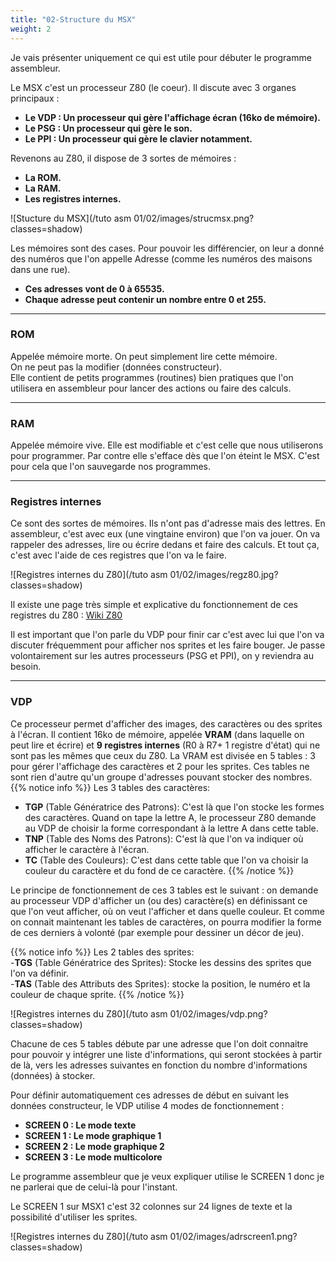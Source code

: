 ```yaml
---
title: "02-Structure du MSX"
weight: 2
---
```


Je vais présenter uniquement ce qui est utile pour débuter le programme assembleur.

Le MSX c'est un processeur Z80 (le coeur).
Il discute avec 3 organes principaux :

- **Le VDP : Un processeur qui gère l'affichage écran (16ko de mémoire).**  
- **Le PSG : Un processeur qui gère le son.**  
- **Le PPI  : Un processeur qui gère le clavier notamment.**

Revenons au Z80, il dispose de 3 sortes de mémoires :

- **La ROM.**  
- **La RAM.**  
- **Les registres internes.**

![Stucture du MSX](/tuto asm 01/02/images/strucmsx.png?classes=shadow)

Les mémoires sont des cases. Pour pouvoir les différencier, on leur a donné des numéros que l'on appelle Adresse (comme les numéros des maisons dans une rue). 

- **Ces adresses vont de 0 à 65535.**  
- **Chaque adresse peut contenir un nombre entre 0 et 255.**

---

### ROM
Appelée mémoire morte. On peut simplement lire cette mémoire.  
On ne peut pas la modifier (données constructeur).  
Elle contient de petits programmes (routines) bien pratiques que l'on utilisera en assembleur pour lancer des actions ou faire des calculs.

---

### RAM  
Appelée mémoire vive. Elle est modifiable et c'est celle que nous utiliserons pour programmer. Par contre elle s'efface dès que l'on éteint le MSX.
C'est pour cela que l'on sauvegarde nos programmes.

---

### Registres internes  
Ce sont des sortes de mémoires. Ils n'ont pas d'adresse mais des lettres. En assembleur, c'est avec eux (une vingtaine environ) que l'on va jouer.
On va rappeler des adresses, lire ou écrire dedans et faire des calculs. Et tout ça, c'est avec l'aide de ces registres que l'on va le faire.

![Registres internes du Z80](/tuto asm 01/02/images/regz80.jpg?classes=shadow)


Il existe une page très simple et explicative du fonctionnement de ces registres du Z80 : [Wiki Z80](http://www.google.com/url?q=http%3A%2F%2Ffr.wikibooks.org%2Fwiki%2FProgrammation_Assembleur_Z80&sa=D&sntz=1&usg=AFQjCNHwD_VHYzPYk2D7E879Q2yaX32nQA) 

Il est important que l'on parle du VDP pour finir car c'est avec lui que l'on va discuter fréquemment pour afficher nos sprites et les faire bouger.
Je passe volontairement sur les autres processeurs (PSG et PPI), on y reviendra au besoin.

---

### VDP
Ce processeur permet d'afficher des images, des caractères ou des sprites à l'écran. 
Il contient 16ko de mémoire, appelée **VRAM** (dans laquelle on peut lire et écrire) et **9 registres internes** (R0 à R7+ 1 registre d'état) qui ne sont pas les mêmes que ceux du Z80.
La VRAM est divisée en 5 tables : 3 pour gérer l'affichage des caractères et 2 pour les sprites. Ces tables ne sont rien d'autre qu'un groupe d'adresses pouvant stocker des nombres.
{{% notice info %}}
Les 3 tables des caractères:  
- **TGP** (Table Génératrice des Patrons): C'est là que l'on stocke les formes des caractères. Quand on tape la lettre A, le processeur Z80 demande au VDP de choisir la forme correspondant à la lettre A dans cette table.  
- **TNP** (Table des Noms des Patrons): C'est là que l'on va indiquer où afficher le caractère à l'écran.    
- **TC** (Table des Couleurs): C'est dans cette table que l'on va choisir la couleur du caractère et du fond de ce caractère.
{{% /notice %}}


Le principe de fonctionnement de ces 3 tables est le suivant : on demande au processeur VDP d'afficher un (ou des) caractère(s) en définissant ce que l'on veut afficher, où on veut l'afficher et dans quelle couleur. Et comme on connait maintenant les tables de caractères, on pourra modifier la forme de ces derniers à volonté (par exemple pour dessiner un décor de jeu).

{{% notice info %}}
Les 2 tables des sprites:  
-**TGS** (Table Génératrice des Sprites): Stocke les dessins des sprites que l'on va définir.  
-**TAS** (Table des Attributs des Sprites): stocke la position, le numéro et la couleur de chaque sprite.
{{% /notice %}}

![Registres internes du Z80](/tuto asm 01/02/images/vdp.png?classes=shadow)

Chacune de ces 5 tables débute par une adresse que l'on doit connaitre pour pouvoir y intégrer une liste d'informations, qui seront stockées à partir de là, vers les adresses suivantes en fonction du nombre d'informations (données) à stocker.

Pour définir automatiquement ces adresses de début en suivant les données constructeur, le VDP utilise 4 modes de fonctionnement :

- **SCREEN 0 : Le mode texte**  
- **SCREEN 1 : Le mode graphique 1**  
- **SCREEN 2 : Le mode graphique 2**  
- **SCREEN 3 : Le mode multicolore**

Le programme assembleur que je veux expliquer utilise le SCREEN 1 donc je ne parlerai que de celui-là pour l'instant.

Le SCREEN 1 sur MSX1 c'est 32 colonnes sur 24 lignes de texte et la possibilité d'utiliser les sprites.

![Registres internes du Z80](/tuto asm 01/02/images/adrscreen1.png?classes=shadow)
